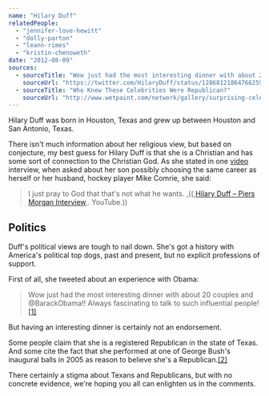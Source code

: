 ```yaml
---
name: "Hilary Duff"
relatedPeople:
  - "jennifer-love-hewitt"
  - "dolly-parton"
  - "leann-rimes"
  - "kristin-chenoweth"
date: "2012-08-09"
sources:
  - sourceTitle: "Wow just had the most interesting dinner with about 20 couples and @BarackObama !!Always fascinating to talk to such influential people!"
    sourceUrl: "https://twitter.com/HilaryDuff/status/128681218647662593"
  - sourceTitle: "Who Knew These Celebrities Were Republican?"
    sourceUrl: "http://www.wetpaint.com/network/gallery/surprising-celebrities-who-are-republican/photo/surprising-republicans-hilary-duff"
---
```


Hilary Duff was born in Houston, Texas and grew up between Houston and San Antonio, Texas.

There isn't much information about her religious view, but based on conjecture, my best guess for Hilary Duff is that she is a Christian and has some sort of connection to the Christian God. As she stated in one [video](http://www.youtube.com/watch?v=qzsVGXi2og0) interview, when asked about her son possibly choosing the same career as herself or her husband, hockey player Mike Comrie, she said:

>I just pray to God that that's not what he wants. ,((,[Hilary Duff – Piers Morgan Interview](http://www.youtube.com/watch?v=qzsVGXi2og0),. YouTube.))


## 

## Politics

Duff's political views are tough to nail down. She's got a history with America's political top dogs, past and present, but no explicit professions of support.

First of all, she tweeted about an experience with Obama:

>Wow just had the most interesting dinner with about 20 couples and @BarackObama!! Always fascinating to talk to such influential people!<a class="source-citation" href="https://twitter.com/HilaryDuff/status/128681218647662593" title="Wow just had the most interesting dinner with about 20 couples and @BarackObama !!Always fascinating to talk to such influential people!">[1]</a>

But having an interesting dinner is certainly not an endorsement.

Some people claim that she is a registered Republican in the state of Texas. And some cite the fact that she performed at one of George Bush's inaugural balls in 2005 as reason to believe she's a Republican.<a class="source-citation" href="http://www.wetpaint.com/network/gallery/surprising-celebrities-who-are-republican/photo/surprising-republicans-hilary-duff" title="Who Knew These Celebrities Were Republican?">[2]</a>

There certainly a stigma about Texans and Republicans, but with no concrete evidence, we're hoping you all can enlighten us in the comments.